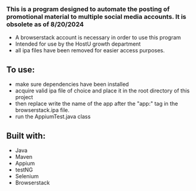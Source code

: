 ### This is a program designed to automate the posting of promotional material to multiple social media accounts. It is obsolete as of 8/20/2024
-  A browserstack account is necessary in order to use this program
-  Intended for use by the HostU growth department
-  all ipa files have been removed for easier access purposes.

## To use:
- make sure dependencies have been installed
- acquire valid ipa file of choice and place it in the root directory of this project
- then replace write the name of the app after the "app:" tag in the browserstack.ipa file.
- run the AppiumTest.java class

## Built with:
- Java
- Maven
- Appium
- testNG
- Selenium
- Browserstack

